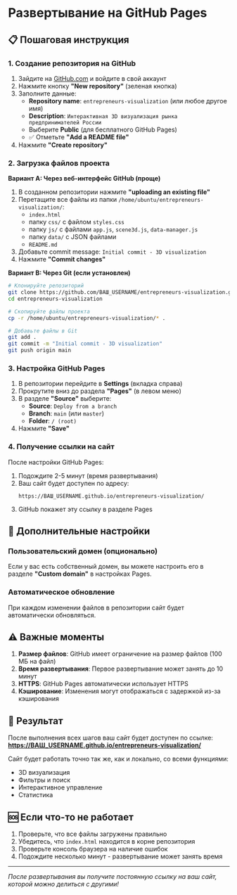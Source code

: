 # Развертывание на GitHub Pages

## 📋 Пошаговая инструкция

### 1. Создание репозитория на GitHub

1. Зайдите на [GitHub.com](https://github.com) и войдите в свой аккаунт
2. Нажмите кнопку **"New repository"** (зеленая кнопка)
3. Заполните данные:
   - **Repository name**: `entrepreneurs-visualization` (или любое другое имя)
   - **Description**: `Интерактивная 3D визуализация рынка предпринимателей России`
   - Выберите **Public** (для бесплатного GitHub Pages)
   - ✅ Отметьте **"Add a README file"**
4. Нажмите **"Create repository"**

### 2. Загрузка файлов проекта

**Вариант A: Через веб-интерфейс GitHub (проще)**

1. В созданном репозитории нажмите **"uploading an existing file"**
2. Перетащите все файлы из папки `/home/ubuntu/entrepreneurs-visualization/`:
   - `index.html`
   - папку `css/` с файлом `styles.css`
   - папку `js/` с файлами `app.js`, `scene3d.js`, `data-manager.js`
   - папку `data/` с JSON файлами
   - `README.md`
3. Добавьте commit message: `Initial commit - 3D visualization`
4. Нажмите **"Commit changes"**

**Вариант B: Через Git (если установлен)**

```bash
# Клонируйте репозиторий
git clone https://github.com/ВАШ_USERNAME/entrepreneurs-visualization.git
cd entrepreneurs-visualization

# Скопируйте файлы проекта
cp -r /home/ubuntu/entrepreneurs-visualization/* .

# Добавьте файлы в Git
git add .
git commit -m "Initial commit - 3D visualization"
git push origin main
```

### 3. Настройка GitHub Pages

1. В репозитории перейдите в **Settings** (вкладка справа)
2. Прокрутите вниз до раздела **"Pages"** (в левом меню)
3. В разделе **"Source"** выберите:
   - **Source**: `Deploy from a branch`
   - **Branch**: `main` (или `master`)
   - **Folder**: `/ (root)`
4. Нажмите **"Save"**

### 4. Получение ссылки на сайт

После настройки GitHub Pages:
1. Подождите 2-5 минут (время развертывания)
2. Ваш сайт будет доступен по адресу:
   ```
   https://ВАШ_USERNAME.github.io/entrepreneurs-visualization/
   ```
3. GitHub покажет эту ссылку в разделе Pages

## 🔧 Дополнительные настройки

### Пользовательский домен (опционально)
Если у вас есть собственный домен, вы можете настроить его в разделе **"Custom domain"** в настройках Pages.

### Автоматическое обновление
При каждом изменении файлов в репозитории сайт будет автоматически обновляться.

## ⚠️ Важные моменты

1. **Размер файлов**: GitHub имеет ограничение на размер файлов (100 МБ на файл)
2. **Время развертывания**: Первое развертывание может занять до 10 минут
3. **HTTPS**: GitHub Pages автоматически использует HTTPS
4. **Кэширование**: Изменения могут отображаться с задержкой из-за кэширования

## 🎯 Результат

После выполнения всех шагов ваш сайт будет доступен по ссылке:
**https://ВАШ_USERNAME.github.io/entrepreneurs-visualization/**

Сайт будет работать точно так же, как и локально, со всеми функциями:
- 3D визуализация
- Фильтры и поиск
- Интерактивное управление
- Статистика

## 🆘 Если что-то не работает

1. Проверьте, что все файлы загружены правильно
2. Убедитесь, что `index.html` находится в корне репозитория
3. Проверьте консоль браузера на наличие ошибок
4. Подождите несколько минут - развертывание может занять время

---

*После развертывания вы получите постоянную ссылку на ваш сайт, которой можно делиться с другими!*

